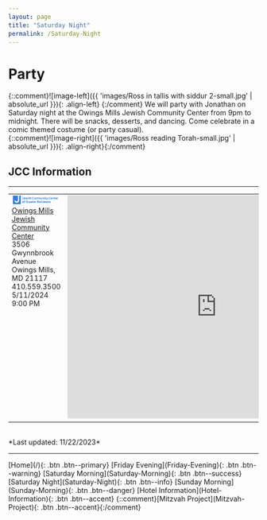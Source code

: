 ```yaml
---
layout: page
title: "Saturday Night"
permalink: /Saturday-Night
---
```


# Party

{::comment}![image-left]({{ 'images/Ross in tallis with siddur 2-small.jpg' | absolute_url }}){: .align-left} {:/comment}
We will party with Jonathan on Saturday night at the Owings Mills Jewish Community Center from 9pm to midnight. There will be snacks, desserts, and dancing. Come celebrate in a comic themed costume (or party casual).  
{::comment}![image-right]({{ 'images/Ross reading Torah-small.jpg' | absolute_url }}){: .align-right}{:/comment}

## JCC Information 
<hr />
<table>
<tr /><tr style="vertical-align: top" >
  <td style="vertical-align: top" >
    <img src="images/JCC-logo.jpg" width="300"/><br />
    <a href="https://www.jcc.org">Owings Mills Jewish Community Center</a> <br />  3506 Gwynnbrook Avenue <br /> Owings Mills, MD 21117 <br />  410.559.3500 <br /> 5/11/2024 9:00 PM<br /></td>
  <td style="vertical-align: top" ><iframe src="https://www.google.com/maps/embed?pb=!1m14!1m8!1m3!1d3080.970878690049!2d-76.7756425!3d39.4473902!3m2!1i1024!2i768!4f13.1!3m3!1m2!1s0x89c816f25334b30f%3A0x120a33e3f23919bf!2sJewish%20Community%20Center%20of%20Greater%20Baltimore!5e0!3m2!1sen!2sus!4v1700687617804!5m2!1sen!2sus" width="600" height="450" style="border:0;" allowfullscreen="" loading="lazy" referrerpolicy="no-referrer-when-downgrade"></iframe></td>
</tr>
</table>

<br />
*Last updated: 11/22/2023*
<hr />
[Home](/){: .btn .btn--primary} 
[Friday Evening](Friday-Evening){: .btn .btn--warning} 
[Saturday Morning](Saturday-Morning){: .btn .btn--success}
[Saturday Night](Saturday-Night){: .btn .btn--info}
[Sunday Morning](Sunday-Morning){: .btn .btn--danger} 
[Hotel Information](Hotel-Information){: .btn .btn--accent}
{::comment}[Mitzvah Project](Mitzvah-Project){: .btn .btn--accent}{:/comment}
